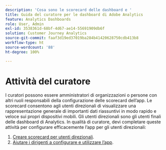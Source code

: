 ```yaml
---
description: 'Cosa sono le scorecard delle dashboard e '
title: Guida del curatore per le dashboard di Adobe Analytics
feature: Analytics Dashboards
role: User, Admin
exl-id: 3538361d-68bf-4d67-ae14-55691909db6f
solution: Customer Journey Analytics
source-git-commit: faaf3d19ed37019ba284b41420628750cdb413b8
workflow-type: ht
source-wordcount: '88'
ht-degree: 100%

---
```


# Attività del curatore

I curatori possono essere amministratori di organizzazioni o persone con altri ruoli responsabili della configurazione delle scorecard dell’app. Le scorecard consentono agli utenti direzionali di visualizzare una rappresentazione generale di importanti dati riassuntivi in modo rapido e veloce sui propri dispositivi mobili. Gli utenti direzionali sono gli utenti finali delle dashboard di Analytics. In qualità di curatore, devi completare queste attività per configurare efficacemente l’app per gli utenti direzionali:

1. [Creare scorecard per utenti direzionali](/help/mobile-app/create-scorecard.md).
1. [Aiutare i dirigenti a configurare e utilizzare l’app](/help/mobile-app/set-up-execs.md).
